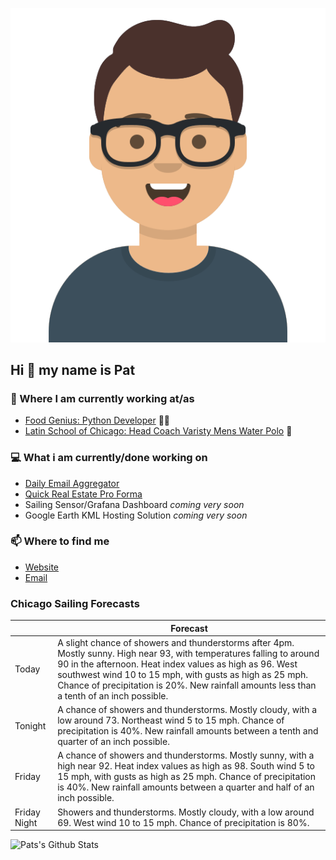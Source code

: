 [![Social banner for p-j-falconer](https://raw.githubusercontent.com/P-J-FALCONER/P-J-FALCONER/master/assets/avataaars.svg)](https://patfalconer.com/)
## Hi :wave: my name is Pat

### 💼 Where I am currently working at/as
- [Food Genius: Python Developer](https://getfoodgenius.com/) 🍔🐍
- [Latin School of Chicago: Head Coach Varisty Mens Water Polo](https://www.latinschool.org/) 🤽


### 💻 What i am currently/done working on
 - [Daily Email Aggregator](https://github.com/P-J-FALCONER/dott_daily_mail)
 - [Quick Real Estate Pro Forma](https://github.com/P-J-FALCONER/henry)
 - Sailing Sensor/Grafana Dashboard *coming very soon*
 - Google Earth KML Hosting Solution *coming very soon*

### 📫 Where to find me
 - [Website](https://patfalconer.com/)
 - [Email](mailto:patrick.j.falconer@gmail.com)


### Chicago Sailing Forecasts
|   | Forecast  |
|---|---|
| Today | A slight chance of showers and thunderstorms after 4pm. Mostly sunny. High near 93, with temperatures falling to around 90 in the afternoon. Heat index values as high as 96. West southwest wind 10 to 15 mph, with gusts as high as 25 mph. Chance of precipitation is 20%. New rainfall amounts less than a tenth of an inch possible. |
| Tonight | A chance of showers and thunderstorms. Mostly cloudy, with a low around 73. Northeast wind 5 to 15 mph. Chance of precipitation is 40%. New rainfall amounts between a tenth and quarter of an inch possible. |
| Friday | A chance of showers and thunderstorms. Mostly sunny, with a high near 92. Heat index values as high as 98. South wind 5 to 15 mph, with gusts as high as 25 mph. Chance of precipitation is 40%. New rainfall amounts between a quarter and half of an inch possible. |
| Friday Night | Showers and thunderstorms. Mostly cloudy, with a low around 69. West wind 10 to 15 mph. Chance of precipitation is 80%. |

![Pats's Github Stats](https://github-readme-stats.vercel.app/api?username=p-j-falconer&show_icons=true&theme=radical)
